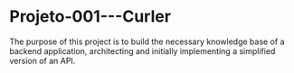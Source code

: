 # Projeto-001---Curler
The purpose of this project is to build the necessary knowledge base of a backend application, architecting and initially implementing a simplified version of an API.
